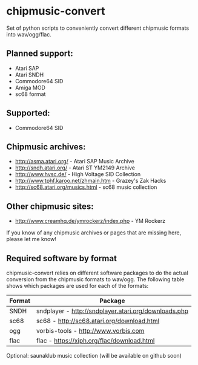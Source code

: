 # chipmusic-convert

Set of python scripts to conveniently convert different chipmusic
formats into wav/ogg/flac.

## Planned support:
* Atari SAP
* Atari SNDH
* Commodore64 SID
* Amiga MOD
* sc68 format

## Supported:
* Commodore64 SID

## Chipmusic archives:
* http://asma.atari.org/ - Atari SAP Music Archive
* http://sndh.atari.org/ - Atari ST YM2149 Archive
* http://www.hvsc.de/ - High Voltage SID Collection
* http://www.tphf.karoo.net/zhmain.htm - Grazey's Zak Hacks
* http://sc68.atari.org/musics.html - sc68 music collection

## Other chipmusic sites:
* http://www.creamhq.de/ymrockerz/index.php - YM Rockerz

If you know of any chipmusic archives or pages that are missing here,
please let me know!

## Required software by format

chipmusic-convert relies on different software packages to do the
actual conversion from the chipmusic formats to wav/ogg. The following
table shows which packages are used for each of the formats:

Format        | Package
------------- | -------------
SNDH          | sndplayer - http://sndplayer.atari.org/downloads.php
sc68          | sc68 - http://sc68.atari.org/download.html
ogg           | vorbis-tools - http://www.vorbis.com
flac          | flac - https://xiph.org/flac/download.html

Optional: saunaklub music collection (will be available on github
soon)